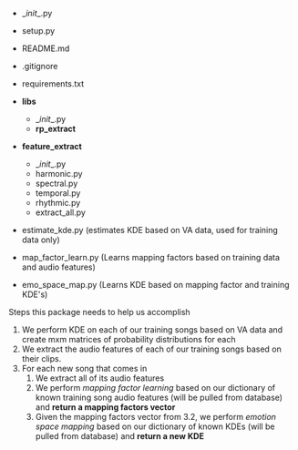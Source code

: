 - \__init__.py

- setup.py

- README.md

- .gitignore

- requirements.txt

- **libs**

  - \__init__.py
  - **rp_extract**

- **feature_extract**

  - \__init__.py
  - harmonic.py
  - spectral.py
  - temporal.py
  - rhythmic.py
  - extract_all.py

- estimate_kde.py (estimates KDE based on VA data, used for training data only)

- map_factor_learn.py (Learns mapping factors based on training data and audio features)

- emo_space_map.py (Learns KDE based on mapping factor and training KDE's)


Steps this package needs to help us accomplish

1. We perform KDE on each of our training songs based on VA data and create mxm matrices of probability distributions for each
2. We extract the audio features of each of our training songs based on their clips.
3. For each new song that comes in
   1. We extract all of its audio features
   2. We perform *mapping factor learning*  based on our dictionary of known training song audio features (will be pulled from database) and **return a mapping factors vector**
   3. Given the mapping factors vector from 3.2, we perform *emotion space mapping* based on our dictionary of known KDEs (will be pulled from database) and **return a new KDE**